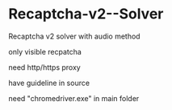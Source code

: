 # Recaptcha-v2--Solver
Recaptcha v2 solver with audio method

only visible recpatcha

need http/https proxy

have guideline in source

need "chromedriver.exe" in main folder

